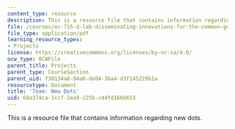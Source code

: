 ```yaml
---
content_type: resource
description: This is a resource file that contains information regarding new dots.
file: /courses/ec-715-d-lab-disseminating-innovations-for-the-common-good-spring-2007/68a374ca1ccf2ea9225bc44fd166b653_MITEC_715S07_new_dots.pdf
file_type: application/pdf
learning_resource_types:
- Projects
license: https://creativecommons.org/licenses/by-nc-sa/4.0/
ocw_type: OCWFile
parent_title: Projects
parent_type: CourseSection
parent_uid: f30134a6-94a0-de04-36a4-d3f145229b1a
resourcetype: Document
title: 'Team: New Dots'
uid: 68a374ca-1ccf-2ea9-225b-c44fd166b653
---
```

This is a resource file that contains information regarding new dots.